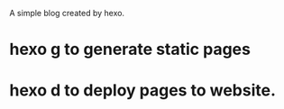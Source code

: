 A simple blog created by hexo.
# hexo g to generate static pages
# hexo d to deploy pages to website.
